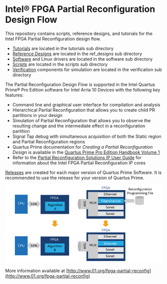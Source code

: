 # Intel&reg; FPGA Partial Reconfiguration Design Flow

This repository contains scripts, reference designs, and tutorials for the Intel FPGA Partial Reconfiguration design flow.

- [Tutorials](tutorials/) are located in the tutorials sub directory
- [Reference Designs](ref_designs/) are located in the ref_designs sub directory
- [Software](software/) and Linux drivers are located in the software sub directory 
- [Scripts](scripts/) are located in the scripts sub directory
- [Verification](verification/) components for simulation are located in the verification sub directory

The Partial Reconfiguration Design Flow is supported in the Intel Quartus Prime&reg; Pro Edition software for Intel Arria 10 Devices with the following key features:

   - Command line and graphical user interface for compilation and analysis
   - Hierarchical Partial Reconfiguration that allows you to create child PR partitions in your design
   - Simulation of Partial Reconfiguration that allows you to observe the resulting change and the intermediate effect in a reconfiguration partition
   - Signal Tap debug with simultaneous acquisition of both the Static region and Partial Reconfiguration regions
   - Quartus Prime documentation for *Creating a Partial Reconfiguration Design* is available in the [Quartus Prime Pro Edition Handbook Volume 1](https://www.altera.com/content/dam/altera-www/global/en_US/pdfs/literature/hb/qts/qts-qpp-5v1.pdf)
   - Refer to the [Partial Reconfiguration Solutions IP User Guide](https://www.altera.com/content/dam/altera-www/global/en_US/pdfs/literature/ug/ug-20066.pdf) for information about the Intel FPGA Partial Reconfiguration IP cores


[Releases](https://github.com/01org/fpga-partial-reconfig/releases) are created for each major version of Quartus Prime Software. It is recommended to use the release for your version of Quartus Prime.


![PR Logo](quartus-prime-partial-reconfiguration-diagram.jpg?raw=true)

More information available at [http://www.01.org/fpga-partial-reconfig](http://www.01.org/fpga-partial-reconfig)
